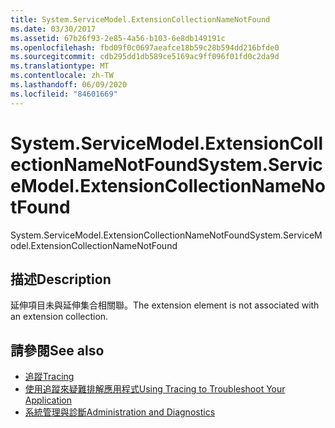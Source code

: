 ```yaml
---
title: System.ServiceModel.ExtensionCollectionNameNotFound
ms.date: 03/30/2017
ms.assetid: 67b26f93-2e85-4a56-b103-6e8db149191c
ms.openlocfilehash: fbd09f0c0697aeafce18b59c28b594dd216bfde0
ms.sourcegitcommit: cdb295dd1db589ce5169ac9ff096f01fd0c2da9d
ms.translationtype: MT
ms.contentlocale: zh-TW
ms.lasthandoff: 06/09/2020
ms.locfileid: "84601669"
---
```

# <a name="systemservicemodelextensioncollectionnamenotfound"></a><span data-ttu-id="12259-102">System.ServiceModel.ExtensionCollectionNameNotFound</span><span class="sxs-lookup"><span data-stu-id="12259-102">System.ServiceModel.ExtensionCollectionNameNotFound</span></span>
<span data-ttu-id="12259-103">System.ServiceModel.ExtensionCollectionNameNotFound</span><span class="sxs-lookup"><span data-stu-id="12259-103">System.ServiceModel.ExtensionCollectionNameNotFound</span></span>  
  
## <a name="description"></a><span data-ttu-id="12259-104">描述</span><span class="sxs-lookup"><span data-stu-id="12259-104">Description</span></span>  
 <span data-ttu-id="12259-105">延伸項目未與延伸集合相關聯。</span><span class="sxs-lookup"><span data-stu-id="12259-105">The extension element is not associated with an extension collection.</span></span>  
  
## <a name="see-also"></a><span data-ttu-id="12259-106">請參閱</span><span class="sxs-lookup"><span data-stu-id="12259-106">See also</span></span>

- [<span data-ttu-id="12259-107">追蹤</span><span class="sxs-lookup"><span data-stu-id="12259-107">Tracing</span></span>](index.md)
- [<span data-ttu-id="12259-108">使用追蹤來疑難排解應用程式</span><span class="sxs-lookup"><span data-stu-id="12259-108">Using Tracing to Troubleshoot Your Application</span></span>](using-tracing-to-troubleshoot-your-application.md)
- [<span data-ttu-id="12259-109">系統管理與診斷</span><span class="sxs-lookup"><span data-stu-id="12259-109">Administration and Diagnostics</span></span>](../index.md)
